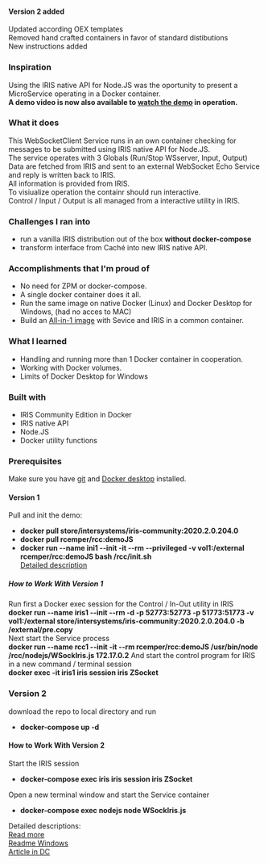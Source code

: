 #### Version 2 added
Updated according OEX templates    
Removed hand crafted containers in favor of standard distibutions   
New instructions added   
### Inspiration
Using the IRIS native API for Node.JS was the oportunity to present a MicroService operating in a Docker container.  
__A demo video is now also available to [watch the demo](https://youtu.be/dSV-0RJ5Olg) in operation.__   
### What it does
This WebSocketClient Service runs in an own container checking for messages to be submitted using IRIS native API for Node.JS.  
The service operates with 3 Globals (Run/Stop WSserver, Input, Output)  
Data are fetched from IRIS and sent to an external WebSocket Echo Service and reply is written back to IRIS.  
All information is provided from IRIS.  
To visiualize operation the containr should run interactive.  
Control / Input / Output is all managed from a interactive utility in IRIS.     
### Challenges I ran into
- run a vanilla IRIS distribution out of the box __without docker-compose__
- transform interface from Caché into new IRIS native API. 
### Accomplishments that I'm proud of
- No need for ZPM or docker-compose.  
- A single docker container does it all.  
- Run the same image on native Docker (Linux) and Docker Desktop for Windows,
  (had no acces to MAC)  
- Build an [All-in-1 image](https://openexchange.intersystems.com/package/IRIS-NativeAPI-Nodejs-compact) with Sevice and IRIS in a common container.    
### What I learned
- Handling and running more than 1 Docker container in cooperation.  
- Working with Docker volumes.  
- Limits of Docker Desktop for Windows    
### Built with
- IRIS Community Edition in Docker  
- IRIS native API  
- Node.JS  
- Docker utility functions
### Prerequisites
Make sure you have [git](https://git-scm.com/book/en/v2/Getting-Started-Installing-Git) and [Docker desktop](https://www.docker.com/products/docker-desktop) installed.   
#### Version 1
Pull and init the demo:  
- __docker pull store/intersystems/iris-community:2020.2.0.204.0__  
- __docker pull rcemper/rcc:demoJS__   
- __docker run --name ini1 --init -it --rm --privileged -v vol1:/external rcemper/rcc:demoJS bash /rcc/init.sh__   
[Detailed description](https://github.com/rcemper/WSockClientMicroSV/blob/master/READMEwindows.MD)    
##### How to Work With Version 1
Run first a Docker exec session for the Control / In-Out utility in IRIS     
__docker run --name iris1 --init --rm -d -p 52773:52773 -p 51773:51773 -v vol1:/external store/intersystems/iris-community:2020.2.0.204.0 -b /external/pre.copy__  
Next start the Service process   
__docker run --name rcc1 --init -it --rm rcemper/rcc:demoJS /usr/bin/node /rcc/nodejs/WSockIris.js 172.17.0.2__ 
And start the control program for IRIS in a new command / terminal session   
__docker exec -it iris1 iris session iris ZSocket__    
### Version 2     
download the repo to local directory and run      
- __docker-compose up -d__    
#### How to Work With Version 2      
Start the IRIS session    
- __docker-compose exec iris iris session iris ZSocket__  
       
Open a new terminal window and start the Service container      
- __docker-compose exec nodejs node WSockIris.js__    

Detailed descriptions:    
[Read more](https://github.com/rcemper/WSockClientMicroSV/blob/master/READMORE.md)    
[Readme Windows](https://github.com/rcemper/WSockClientMicroSV/blob/master/READMEwindows.MD)  
[Article in DC](https://community.intersystems.com/post/websocket-client-js-iris-native-api-docker-micro-server)    
